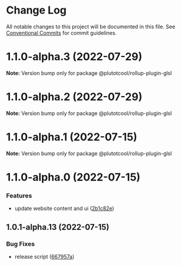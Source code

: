 # Change Log

All notable changes to this project will be documented in this file.
See [Conventional Commits](https://conventionalcommits.org) for commit guidelines.

# 1.1.0-alpha.3 (2022-07-29)

**Note:** Version bump only for package @plutotcool/rollup-plugin-glsl





# 1.1.0-alpha.2 (2022-07-29)

**Note:** Version bump only for package @plutotcool/rollup-plugin-glsl





# 1.1.0-alpha.1 (2022-07-15)

**Note:** Version bump only for package @plutotcool/rollup-plugin-glsl





# 1.1.0-alpha.0 (2022-07-15)


### Features

* update website content and ui ([2b1c82e](https://github.com/plutotcool/glsl-bundler/commit/2b1c82ed232588f7ca7b6999fbdea19c5214d9f6))





## 1.0.1-alpha.13 (2022-07-15)


### Bug Fixes

* release script ([667957a](https://github.com/plutotcool/glsl-bundler/commit/667957a10f138bc99ec8f49a8e25984391dbd477))
